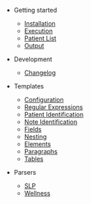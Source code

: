 * Getting started

  * [Installation](installation.md)
  * [Execution](execution.md)
  * [Patient List](patient-list.md)
  * [Output](output.md)
  
* Development

  * [Changelog](../CHANGELOG.md)


* Templates

  * [Configuration](templates/configuration.md)
  * [Regular Expressions](templates/regex.md)
  * [Patient Identification](templates/patient-identification.md)
  * [Note Identification](templates/note-identification.md)
  * [Fields](templates/fields.md)
  * [Nesting](templates/nesting.md)
  * [Elements](templates/elements.md)
  * [Paragraphs](templates/paragraphs.md)
  * [Tables](templates/tables.md)

* Parsers

  * [SLP](../templates/slp/README.md)
  * [Wellness](../templates/wellness/README.md)